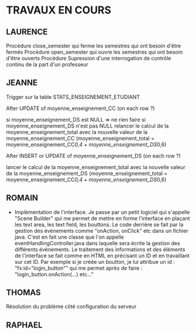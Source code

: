 # TRAVAUX EN COURS



## LAURENCE

Procédure close_semester qui ferme les semestres qui ont besoin d'être fermés
Procédure open_semester qui ouvre les semestres qui ont besoin d'être ouverts
Procédure Supression d'une interrogation de contrôle continu de la part d'un professeur






## JEANNE

Trigger sur la table STATS_ENSEIGNEMENT_ETUDIANT

After UPDATE of moyenne_enseignement_CC (on each row ?)

si moyenne_enseignement_DS est NULL => ne rien faire
si moyenne_enseignement_DS n'est pas NULL
relancer le calcul de la moyenne_enseignement_total avec la nouvelle valeur de la moyenne_enseignement_CC (moyenne_enseignement_total = moyenne_enseignement_CC*0,4 + moyenne_enseignement_DS*0,6)

After INSERT or UPDATE of moyenne_enseignement_DS (on each row ?)

lancer le calcul de la moyenne_enseignement_total avec la nouvelle valeur de la moyenne_enseignement_DS (moyenne_enseignement_total = moyenne_enseignement_CC*0,4 + moyenne_enseignement_DS*0,6)






## ROMAIN



- Implémentation de l'interface.
Je passe par un petit logiciel qui s'appelle "Scene Builder" qui me permet de mettre en forme l'interface en plaçant les text area, les text field, les bouttons.
Le code derrière se fait par la gestion des évènements comme "onAction, onClick" etc dans un fichier java. C'est en fait une classe que l'on appelle eventHandlingController.java dans laquelle sera écrite la gestion des différents évènements. Le traitement des informations et des éléments de l'interface se fait comme en HTML en précisant un ID et en travaillant sur cet ID. 
Par exemple si je créée un boutton, je lui attribue un id : "fx:id="login_button"" qui me permet après de faire : "login_button.onAction(...) etc..."







## THOMAS



Résolution du problème côté configuration du serveur






## RAPHAEL













